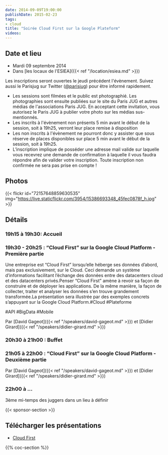 ```yaml
---
date: 2014-09-09T19:00:00
publishDate: 2015-02-23
tags:
- cloud
title: "Soirée Cloud First sur la Google Plateform"
videos:
---
```


## Date et lieu

- Mardi 09 septembre 2014
- Dans [les locaux de l'ESIEA]({{< ref "/location/esiea.md" >}})

Les inscriptions seront ouvertes le jeudi précédent l'évènement. Suivez aussi le Parisjug sur Twitter ([@parisjug](https://twitter.com/parisjug)) pour être informé rapidement.
- Les sessions sont filmées et le public est photographié. Les photographies sont ensuite publiées sur le site du Paris JUG et autres médias de l'associations Paris JUG. En acceptant cette invitation, vous autorisez le Paris JUG à publier votre photo sur les médias sus-mentionnés.
- Les inscrits à l'évènement non présents 5 min avant le début de la session, soit à 19h25, verront leur place remise à disposition
- Les non inscrits à l'évènement ne pourront donc y assister que sous réserve de places disponibles sur place 5 min avant le début de la session, soit à 19h25.
- L’inscription implique de posséder une adresse mail valide sur laquelle vous recevrez une demande de confirmation à laquelle il vous faudra répondre afin de valider votre inscription. Toute inscription non confirmée ne sera pas prise en compte !


## Photos

{{< flickr id="72157648859630535" img="https://live.staticflickr.com/3954/15386693348_45fec0878f_h.jpg" >}}


## Détails

### 19h15 à 19h30: Accueil

### 19h30 - 20h25 : “Cloud First” sur la Google Cloud Platform - Première partie

Une entreprise est “Cloud First” lorsqu’elle héberge ses données d’abord, mais pas exclusivement, sur le Cloud. Ceci demande un système d’informations facilitant l’échange des données entre des datacenters cloud et des datacenters privés.Penser “Cloud First” amène à revoir sa façon de construire et de déployer les applications. De la même manière, la façon de collecter, traiter et analyser les données s’en trouve grandement transformée.La présentation sera illustrée par des exemples concrets s’appuyant sur la Google Cloud Platform.#Cloud #Plateforme 

#API #BigData #Mobile

Par [David Gageot]({{< ref "/speakers/david-gageot.md" >}}) et [Didier Girard]({{< ref "/speakers/didier-girard.md" >}})

### 20h30 à 21h00 : Buffet

### 21h05 à 22h00 : “Cloud First” sur la Google Cloud Platform - Deuxième partie

Par [David Gageot]({{< ref "/speakers/david-gageot.md" >}}) et [Didier Girard]({{< ref "/speakers/didier-girard.md" >}})

### 22h00 à ...

3ème mi-temps des juggers dans un lieu à définir

{{< sponsor-section >}}

## Télécharger les présentations

- [Cloud First](CloudFirst-ParisJUG20140909.pdf)

{{% coc-section %}}
